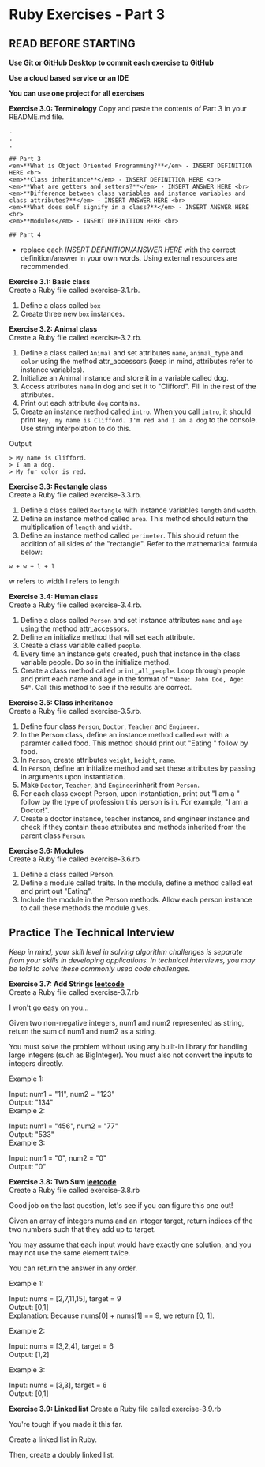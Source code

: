 # Ruby Exercises - Part 3

## READ BEFORE STARTING

**Use Git or GitHub Desktop to commit each exercise to GitHub** <br>

**Use a cloud based service or an IDE**<br>

**You can use one project for all exercises**<br>

**Exercise 3.0: Terminology** 
Copy and paste the contents of Part 3 in your README.md file.
``` 
.
.
.

## Part 3
<em>**What is Object Oriented Programming?**</em> - INSERT DEFINITION HERE <br>
<em>**Class inheritance**</em> - INSERT DEFINITION HERE <br>
<em>**What are getters and setters?**</em> - INSERT ANSWER HERE <br>
<em>**Difference between class variables and instance variables and class attributes?**</em> - INSERT ANSWER HERE <br>
<em>**What does self signify in a class?**</em> - INSERT ANSWER HERE <br>
<em>**Modules</em> - INSERT DEFINITION HERE <br>

## Part 4
```

- replace each <em>INSERT DEFINITION/ANSWER HERE</em> with the correct definition/answer in your own words. Using external resources are recommended.<br>

**Exercise 3.1: Basic class** <br>
Create a Ruby file called exercise-3.1.rb. 

1. Define a class called `box`
2. Create three new `box` instances.


**Exercise 3.2: Animal class** <br>
Create a Ruby file called exercise-3.2.rb. 

1. Define a class called `Animal` and set attributes `name`, `animal_type` and `color` using the method attr_accessors (keep in mind, attributes refer to instance variables).
2. Initialize an Animal instance and store it in a variable called dog.
3. Access attributes `name` in dog and set it to "Clifford". Fill in the rest of the attributes.
4. Print out each attribute `dog` contains.
5. Create an instance method called `intro`. When you call `intro`, it should print `Hey, my name is Clifford. I'm red and I am a dog` to the console. Use string interpolation to do this.

Output 
```
> My name is Clifford. 
> I am a dog.
> My fur color is red.
```

**Exercise 3.3: Rectangle class** <br>
Create a Ruby file called exercise-3.3.rb. 

1. Define a class called `Rectangle` with instance variables `length` and `width`.
2. Define an instance method called `area`. This method should return the multiplication of `length` and `width`.
3. Define an instance method called `perimeter`. This should return the addition of all sides of the "rectangle". Refer to the mathematical formula below:
```
w + w + l + l
```
w refers to width 
l refers to length

**Exercise 3.4: Human class** <br>
Create a Ruby file called exercise-3.4.rb. 

1. Define a class called `Person` and set instance attributes `name` and `age` using the method attr_accessors.
2. Define an initialize method that will set each attribute. 
3. Create a class variable called `people`.
4. Every time an instance gets created, push that instance in the class variable people. Do so in the initialize method.
5. Create a class method called `print_all_people`. Loop through people and print each name and age in the format of `"Name: John Doe, Age: 54"`. Call this method to see if the results are correct.

**Exercise 3.5: Class inheritance** <br>
Create a Ruby file called exercise-3.5.rb.

1. Define four class `Person`, `Doctor`, `Teacher` and `Engineer`. 
2. In the Person class, define an instance method called `eat` with a paramter called food. This method should print out "Eating " follow by food. 
3. In `Person`, create attributes `weight`, `height`, `name`. 
4. In `Person`, define an initialize method and set these attributes by passing in arguments upon instantiation.
5. Make `Doctor`, `Teacher`, and `Engineer`inherit from `Person`.
6. For each class except Person, upon instantiation, print out "I am a " follow by the type of profession this person is in. 
For example, "I am a Doctor!".
7. Create a doctor instance, teacher instance, and engineer instance and check if they contain these attributes and methods inherited from the parent class `Person`.

**Exercise 3.6: Modules** <br>
Create a Ruby file called exercise-3.6.rb

1. Define a class called Person. 
2. Define a module called traits. In the module, define a method called eat and print out "Eating".
3. Include the module in the Person methods. Allow each person instance to call these methods the module gives.


## Practice The Technical Interview 
*Keep in mind, your skill level in solving algorithm challenges is separate from your skills in developing applications. In technical interviews, you may be told to solve these commonly used code challenges.*

**Exercise 3.7: Add Strings [leetcode](https://leetcode.com/problems/add-strings/)** <br> 
Create a Ruby file called exercise-3.7.rb

I won't go easy on you...

Given two non-negative integers, num1 and num2 represented as string, return the sum of num1 and num2 as a string.

You must solve the problem without using any built-in library for handling large integers (such as BigInteger). You must also not convert the inputs to integers directly.

Example 1: <br>

Input: num1 = "11", num2 = "123" <br>
Output: "134" <br>
Example 2: <br>

Input: num1 = "456", num2 = "77" <br>
Output: "533" <br>
Example 3: <br>

Input: num1 = "0", num2 = "0" <br>
Output: "0" <br>

**Exercise 3.8: Two Sum [leetcode](https://leetcode.com/problems/two-sum/)** <br> 
Create a Ruby file called exercise-3.8.rb

Good job on the last question, let's see if you can figure this one out! 

Given an array of integers nums and an integer target, return indices of the two numbers such that they add up to target.

You may assume that each input would have exactly one solution, and you may not use the same element twice.

You can return the answer in any order.

Example 1:

Input: nums = [2,7,11,15], target = 9 <br>
Output: [0,1] <br>
Explanation: Because nums[0] + nums[1] == 9, we return [0, 1]. <br>

Example 2: <br>

Input: nums = [3,2,4], target = 6 <br>
Output: [1,2] <br>

Example 3: <br>

Input: nums = [3,3], target = 6 <br>
Output: [0,1] <br>

**Exercise 3.9: Linked list** 
Create a Ruby file called exercise-3.9.rb

You're tough if you made it this far.

Create a linked list in Ruby.

Then, create a doubly linked list.
